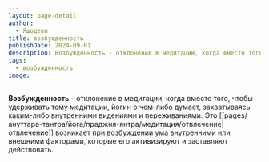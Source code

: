 ```yaml
---
layout: page-detail
author:
  - Яшодеви
title: возбужденность
publishDate: 2024-09-01
description: Возбужденность - отклонение в медитации, когда вместо того, чтобы удерживать тему медитации, йогин о чем-либо думает, захватываясь каким-либо внутренними видениями и переживаниями. Это отвлечение возникает при возбуждении ума внутренними или внешними факторами, которые его активизируют и заставляют действовать.
tags:
  - возбужденность
image:
---
```

**Возбужденность** - отклонение в медитации, когда вместо того, чтобы удерживать тему медитации, йогин о чем-либо думает, захватываясь каким-либо внутренними видениями и переживаниями. Это [[pages/ануттара-тантра/йога/праджня-янтра/медитация/отвлечение|отвлечение]] возникает при возбуждении ума внутренними или внешними факторами, которые его активизируют и заставляют действовать.

